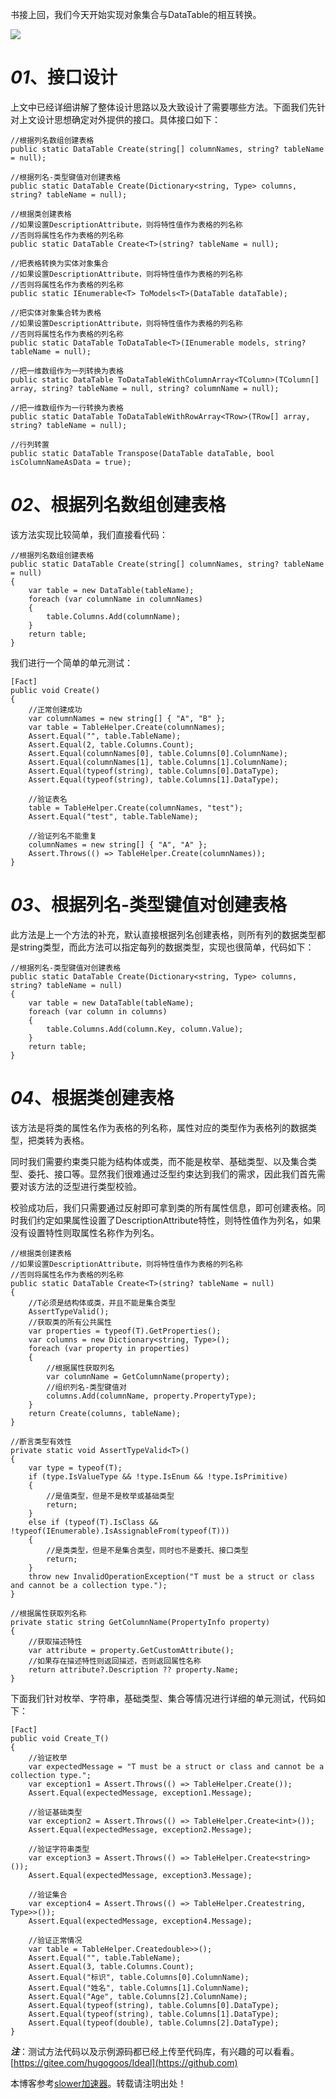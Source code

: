 
书接上回，我们今天开始实现对象集合与DataTable的相互转换。


![](https://img2024.cnblogs.com/blog/386841/202411/386841-20241129211727004-1532421911.png)


# ***01***、接口设计


上文中已经详细讲解了整体设计思路以及大致设计了需要哪些方法。下面我们先针对上文设计思想确定对外提供的接口。具体接口如下：



```
//根据列名数组创建表格
public static DataTable Create(string[] columnNames, string? tableName = null);

//根据列名-类型键值对创建表格
public static DataTable Create(Dictionary<string, Type> columns, string? tableName = null);

//根据类创建表格
//如果设置DescriptionAttribute，则将特性值作为表格的列名称
//否则将属性名作为表格的列名称
public static DataTable Create<T>(string? tableName = null);

//把表格转换为实体对象集合
//如果设置DescriptionAttribute，则将特性值作为表格的列名称
//否则将属性名作为表格的列名称
public static IEnumerable<T> ToModels<T>(DataTable dataTable);

//把实体对象集合转为表格
//如果设置DescriptionAttribute，则将特性值作为表格的列名称
//否则将属性名作为表格的列名称
public static DataTable ToDataTable<T>(IEnumerable models, string? tableName = null);

//把一维数组作为一列转换为表格
public static DataTable ToDataTableWithColumnArray<TColumn>(TColumn[] array, string? tableName = null, string? columnName = null);

//把一维数组作为一行转换为表格
public static DataTable ToDataTableWithRowArray<TRow>(TRow[] array, string? tableName = null);

//行列转置
public static DataTable Transpose(DataTable dataTable, bool isColumnNameAsData = true);

```

# ***02***、根据列名数组创建表格


该方法实现比较简单，我们直接看代码：



```
//根据列名数组创建表格
public static DataTable Create(string[] columnNames, string? tableName = null)
{
    var table = new DataTable(tableName);
    foreach (var columnName in columnNames)
    {
        table.Columns.Add(columnName);
    }
    return table;
}

```

我们进行一个简单的单元测试：



```
[Fact]
public void Create()
{
    //正常创建成功
    var columnNames = new string[] { "A", "B" };
    var table = TableHelper.Create(columnNames);
    Assert.Equal("", table.TableName);
    Assert.Equal(2, table.Columns.Count);
    Assert.Equal(columnNames[0], table.Columns[0].ColumnName);
    Assert.Equal(columnNames[1], table.Columns[1].ColumnName);
    Assert.Equal(typeof(string), table.Columns[0].DataType);
    Assert.Equal(typeof(string), table.Columns[1].DataType);

    //验证表名
    table = TableHelper.Create(columnNames, "test");
    Assert.Equal("test", table.TableName);

    //验证列名不能重复
    columnNames = new string[] { "A", "A" };
    Assert.Throws(() => TableHelper.Create(columnNames));
}

```

# ***03***、根据列名\-类型键值对创建表格


此方法是上一个方法的补充，默认直接根据列名创建表格，则所有列的数据类型都是string类型，而此方法可以指定每列的数据类型，实现也很简单，代码如下：



```
//根据列名-类型键值对创建表格
public static DataTable Create(Dictionary<string, Type> columns, string? tableName = null)
{
    var table = new DataTable(tableName);
    foreach (var column in columns)
    {
        table.Columns.Add(column.Key, column.Value);
    }
    return table;
}

```

# ***04***、根据类创建表格


该方法是将类的属性名作为表格的列名称，属性对应的类型作为表格列的数据类型，把类转为表格。


同时我们需要约束类只能为结构体或类，而不能是枚举、基础类型、以及集合类型、委托、接口等。显然我们很难通过泛型约束达到我们的需求，因此我们首先需要对该方法的泛型进行类型校验。


校验成功后，我们只需要通过反射即可拿到类的所有属性信息，即可创建表格。同时我们约定如果属性设置了DescriptionAttribute特性，则特性值作为列名，如果没有设置特性则取属性名称作为列名。



```
//根据类创建表格
//如果设置DescriptionAttribute，则将特性值作为表格的列名称
//否则将属性名作为表格的列名称
public static DataTable Create<T>(string? tableName = null)
{
    //T必须是结构体或类，并且不能是集合类型
    AssertTypeValid();
    //获取类的所有公共属性
    var properties = typeof(T).GetProperties();
    var columns = new Dictionary<string, Type>();
    foreach (var property in properties)
    {
        //根据属性获取列名
        var columnName = GetColumnName(property);
        //组织列名-类型键值对
        columns.Add(columnName, property.PropertyType);
    }
    return Create(columns, tableName);
}

//断言类型有效性
private static void AssertTypeValid<T>()
{
    var type = typeof(T);
    if (type.IsValueType && !type.IsEnum && !type.IsPrimitive)
    {
        //是值类型，但是不是枚举或基础类型
        return;
    }
    else if (typeof(T).IsClass && !typeof(IEnumerable).IsAssignableFrom(typeof(T)))
    {
        //是类类型，但是不是集合类型，同时也不是委托、接口类型
        return;
    }
    throw new InvalidOperationException("T must be a struct or class and cannot be a collection type.");
}

//根据属性获取列名称
private static string GetColumnName(PropertyInfo property)
{
    //获取描述特性
    var attribute = property.GetCustomAttribute();
    //如果存在描述特性则返回描述，否则返回属性名称
    return attribute?.Description ?? property.Name;
}

```

下面我们针对枚举、字符串，基础类型、集合等情况进行详细的单元测试，代码如下：



```
[Fact]
public void Create_T()
{
    //验证枚举
    var expectedMessage = "T must be a struct or class and cannot be a collection type.";
    var exception1 = Assert.Throws(() => TableHelper.Create());
    Assert.Equal(expectedMessage, exception1.Message);

    //验证基础类型
    var exception2 = Assert.Throws(() => TableHelper.Create<int>());
    Assert.Equal(expectedMessage, exception2.Message);

    //验证字符串类型
    var exception3 = Assert.Throws(() => TableHelper.Create<string>());
    Assert.Equal(expectedMessage, exception3.Message);

    //验证集合
    var exception4 = Assert.Throws(() => TableHelper.Createstring, Type>>());
    Assert.Equal(expectedMessage, exception4.Message);

    //验证正常情况
    var table = TableHelper.Createdouble>>();
    Assert.Equal("", table.TableName);
    Assert.Equal(3, table.Columns.Count);
    Assert.Equal("标识", table.Columns[0].ColumnName);
    Assert.Equal("姓名", table.Columns[1].ColumnName);
    Assert.Equal("Age", table.Columns[2].ColumnName);
    Assert.Equal(typeof(string), table.Columns[0].DataType);
    Assert.Equal(typeof(string), table.Columns[1].DataType);
    Assert.Equal(typeof(double), table.Columns[2].DataType);
}

```

***注***：测试方法代码以及示例源码都已经上传至代码库，有兴趣的可以看看。[https://gitee.com/hugogoos/Ideal](https://github.com)


 本博客参考[slower加速器](https://chundaotian.com)。转载请注明出处！
